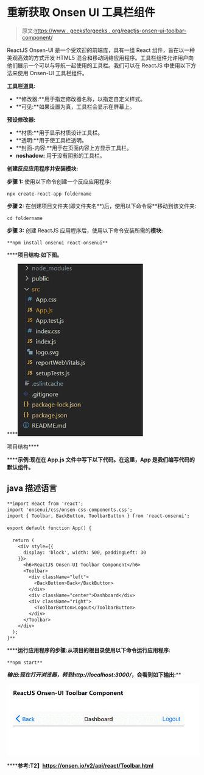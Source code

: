 # 重新获取 Onsen UI 工具栏组件

> 原文:[https://www . geeksforgeeks . org/reactjs-onsen-ui-toolbar-component/](https://www.geeksforgeeks.org/reactjs-onsen-ui-toolbar-component/)

ReactJS Onsen-UI 是一个受欢迎的前端库，具有一组 React 组件，旨在以一种美观高效的方式开发 HTML5 混合和移动网络应用程序。工具栏组件允许用户向他们展示一个可以与导航一起使用的工具栏。我们可以在 ReactJS 中使用以下方法来使用 Onsen-UI 工具栏组件。

**工具栏道具:**

*   **修改器:**用于指定修改器名称，以指定自定义样式。
*   **可见:**如果设置为真，工具栏会显示在屏幕上。

**预设修改器:**

*   **材质:**用于显示材质设计工具栏。
*   **透明:**用于使工具栏透明。
*   **封面-内容:**用于在页面内容上方显示工具栏。
*   **noshadow:** 用于没有阴影的工具栏。

**创建反应应用程序并安装模块:**

**步骤 1:** 使用以下命令创建一个反应应用程序:

```
npx create-react-app foldername
```

**步骤 2:** 在创建项目文件夹(即文件夹名**)后，使用以下命令将**移动到该文件夹:

```
cd foldername
```

**步骤 3:** 创建 ReactJS 应用程序后，使用以下命令安装所需的****模块:****

```
**npm install onsenui react-onsenui** 
```

******项目结构:**如下图。****

****![](img/f04ae0d8b722a9fff0bd9bd138b29c23.png)

项目结构**** 

******示例:**现在在 **App.js** 文件中写下以下代码。在这里，App 是我们编写代码的默认组件。****

## ****java 描述语言****

```
**import React from 'react';
import 'onsenui/css/onsen-css-components.css';
import { Toolbar, BackButton, ToolbarButton } from 'react-onsenui';

export default function App() {

  return (
    <div style={{
      display: 'block', width: 500, paddingLeft: 30
    }}>
      <h6>ReactJS Onsen-UI Toolbar Component</h6>
      <Toolbar>
        <div className="left">
          <BackButton>Back</BackButton>
        </div>
        <div className="center">Dashboard</div>
        <div className="right">
          <ToolbarButton>Logout</ToolbarButton>
        </div>
      </Toolbar>
    </div>
  );
}**
```

******运行应用程序的步骤:**从项目的根目录使用以下命令运行应用程序:****

```
**npm start**
```

******输出:**现在打开浏览器，转到***http://localhost:3000/***，会看到如下输出:****

****![](img/f1bc09f201a0b7e8fe8b35221aa355c9.png)****

******参考:**T2】https://onsen.io/v2/api/react/Toolbar.html****